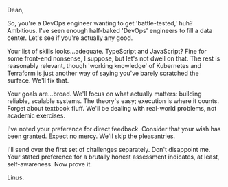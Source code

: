 Dean,

So, you're a DevOps engineer wanting to get 'battle-tested,' huh?  Ambitious.  I've seen enough half-baked 'DevOps' engineers to fill a data center.  Let's see if you're actually any good.

Your list of skills looks...adequate. TypeScript and JavaScript?  Fine for some front-end nonsense, I suppose, but let's not dwell on that.  The rest is reasonably relevant, though 'working knowledge' of Kubernetes and Terraform is just another way of saying you've barely scratched the surface.  We'll fix that.

Your goals are…broad.  We'll focus on what actually matters: building reliable, scalable systems.  The theory's easy; execution is where it counts.  Forget about textbook fluff.  We'll be dealing with real-world problems, not academic exercises.

I've noted your preference for direct feedback.  Consider that your wish has been granted.  Expect no mercy.  We'll skip the pleasantries. 

I'll send over the first set of challenges separately.  Don't disappoint me.  Your stated preference for a brutally honest assessment indicates, at least, self-awareness.  Now prove it.

Linus.